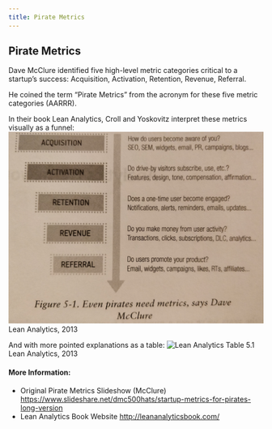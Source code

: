 ```yaml
---
title: Pirate Metrics
---
```

## Pirate Metrics

Dave McClure identified five high-level metric categories critical to a startup’s success: 
Acquisition, Activation, Retention, Revenue, Referral. 

He coined the term “Pirate Metrics” from the acronym for these five metric categories (AARRR).

In their book Lean Analytics, Croll and Yoskovitz interpret these metrics visually as a funnel:
![Lean Analytics Figure 5.1](https://github.com/yunChigewan/storage/blob/master/figure_5_1.jpg?raw=true)
Lean Analytics, 2013 


And with more pointed explanations as a table:
![Lean Analytics Table 5.1](https://github.com/yunChigewan/storage/blob/master/table_5_1.jpg?raw=true)
Lean Analytics, 2013

#### More Information:
<!-- Please add any articles you think might be helpful to read before writing the article -->
- Original Pirate Metrics Slideshow (McClure) https://www.slideshare.net/dmc500hats/startup-metrics-for-pirates-long-version
- Lean Analytics Book Website http://leananalyticsbook.com/

